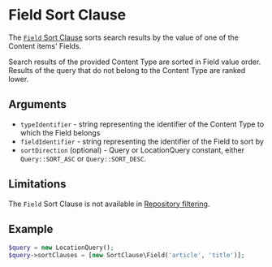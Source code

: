 # Field Sort Clause

The [`Field` Sort Clause](https://github.com/ezsystems/ezplatform-kernel/blob/v1.0.0/eZ/Publish/API/Repository/Values/Content/Query/SortClause/Field.php)
sorts search results by the value of one of the Content items' Fields.

Search results of the provided Content Type are sorted in Field value order.
Results of the query that do not belong to the Content Type are ranked lower.

## Arguments

- `typeIdentifier` - string representing the identifier of the Content Type to which the Field belongs
- `fieldIdentifier` - string representing the identifier of the Field to sort by
- `sortDirection` (optional) - Query or LocationQuery constant, either `Query::SORT_ASC` or `Query::SORT_DESC`.

## Limitations

The `Field` Sort Clause is not available in [Repository filtering](../../../api/public_php_api_filtering.md).

## Example

``` php
$query = new LocationQuery();
$query->sortClauses = [new SortClause\Field('article', 'title')];
```
